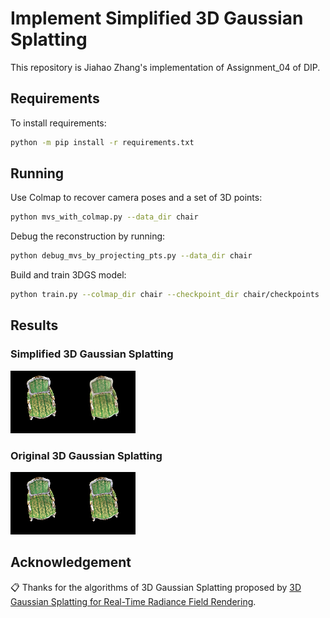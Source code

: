 # Implement Simplified 3D Gaussian Splatting
This repository is Jiahao Zhang's implementation of Assignment_04 of DIP.

## Requirements

To install requirements:

```bash
python -m pip install -r requirements.txt
```

## Running
Use Colmap to recover camera poses and a set of 3D points:

```bash
python mvs_with_colmap.py --data_dir chair
```

Debug the reconstruction by running:

```bash
python debug_mvs_by_projecting_pts.py --data_dir chair
```

Build and train 3DGS model:

```bash
python train.py --colmap_dir chair --checkpoint_dir chair/checkpoints
```

## Results

### Simplified 3D Gaussian Splatting
![None](pic/implement.png)

### Original 3D Gaussian Splatting
![None](pic/3dgs.png)

## Acknowledgement

📋 Thanks for the algorithms of 3D Gaussian Splatting proposed by [3D Gaussian Splatting for Real-Time Radiance Field Rendering](https://www.cs.jhu.edu/~misha/Fall07/Papers/Perez03.pdf).
